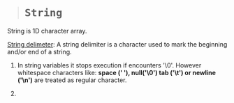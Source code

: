 > # ```String```

String is 1D character array.

<ins>String delimeter</ins>: A string delimiter is a character used to mark the beginning and/or end of a string. 

1. In string variables it stops execution if encounters '\0'. However whitespace characters like: **space (' '), null('\0') tab ('\t') or newline ('\n')** are treated as regular character.

2. 
